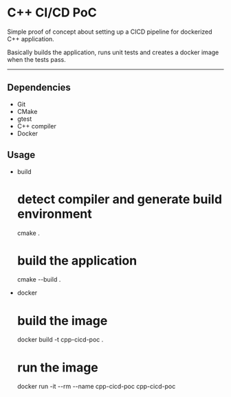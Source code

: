 # C++ CI/CD PoC

Simple proof of concept about setting up a CICD pipeline for dockerized C++ application.

Basically builds the application, runs unit tests and creates a docker image when the tests pass.

---

## Dependencies

- Git
- CMake
- gtest
- C++ compiler
- Docker

## Usage

- build

    # detect compiler and generate build environment
    cmake .

    # build the application
    cmake --build .

- docker

    # build the image
    docker build -t cpp-cicd-poc .

    # run the image
    docker run -it --rm --name cpp-cicd-poc cpp-cicd-poc
